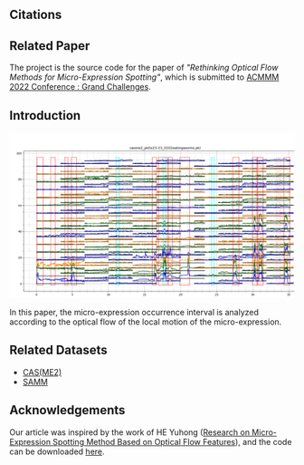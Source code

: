 ## Citations

## Related Paper

The project is the source code for the paper of *"Rethinking Optical Flow Methods for Micro-Expression Spotting"*, which is submitted to [ACMMM 2022 Conference : Grand Challenges](https://openreview.net/group?id=acmmm.org/ACMMM/2022/Track/Grand_Challenges).
  
## Introduction
  
<p align="center">  
<img src="analysis.png" width="800" / >
</p>   
In this paper, the micro-expression occurrence interval is analyzed according to the optical flow of the local motion of the micro-expression.

## Related Datasets

- [CAS(ME2)](http://fu.psych.ac.cn/CASME/cas(me)2-en.php)
- [SAMM](http://www2.docm.mmu.ac.uk/STAFF/M.Yap/dataset.php)

  
## Acknowledgements

Our article was inspired by the work of HE Yuhong ([Research on Micro-Expression Spotting Method Based on Optical Flow Features](https://dl.acm.org/doi/10.1145/3474085.3479225)), and the code can be downloaded [here](https://github.com/hitheyuhong/micro-expression-spotting-challenge/tree/e6fd67de3c10a8bd7647501742e40ee4ef4c3d12).
